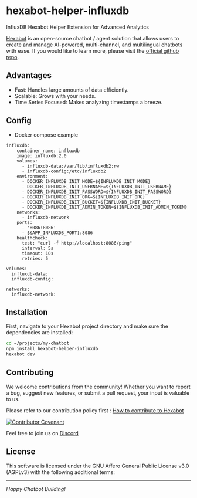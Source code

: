 # hexabot-helper-influxdb

InfluxDB Hexabot Helper Extension for Advanced Analytics

[Hexabot](https://hexabot.ai/) is an open-source chatbot / agent solution that allows users to create and manage AI-powered, multi-channel, and multilingual chatbots with ease. If you would like to learn more, please visit the [official github repo](https://github.com/Hexastack/Hexabot/).

## Advantages

- Fast: Handles large amounts of data efficiently.
- Scalable: Grows with your needs.
- Time Series Focused: Makes analyzing timestamps a breeze.

## Config

- Docker compose example

```
influxdb:
    container_name: influxdb
    image: influxdb:2.0
    volumes:
      - influxdb-data:/var/lib/influxdb2:rw
      - influxdb-config:/etc/influxdb2
    environment:
      - DOCKER_INFLUXDB_INIT_MODE=${INFLUXDB_INIT_MODE}
      - DOCKER_INFLUXDB_INIT_USERNAME=${INFLUXDB_INIT_USERNAME}
      - DOCKER_INFLUXDB_INIT_PASSWORD=${INFLUXDB_INIT_PASSWORD}
      - DOCKER_INFLUXDB_INIT_ORG=${INFLUXDB_INIT_ORG}
      - DOCKER_INFLUXDB_INIT_BUCKET=${INFLUXDB_INIT_BUCKET}
      - DOCKER_INFLUXDB_INIT_ADMIN_TOKEN=${INFLUXDB_INIT_ADMIN_TOKEN}
    networks:
      - influxdb-network
    ports:
      - '8086:8086'
      - ${APP_INFLUXDB_PORT}:8086
    healthcheck:
      test: "curl -f http://localhost:8086/ping"
      interval: 5s
      timeout: 10s
      retries: 5

volumes:
  influxdb-data:
  influxdb-config:

networks:
  influxdb-network:
```

## Installation

First, navigate to your Hexabot project directory and make sure the dependencies are installed:

```sh
cd ~/projects/my-chatbot
npm install hexabot-helper-influxdb
hexabot dev
```

## Contributing

We welcome contributions from the community! Whether you want to report a bug, suggest new features, or submit a pull request, your input is valuable to us.

Please refer to our contribution policy first : [How to contribute to Hexabot](https://github.com/Hexastack/Hexabot/blob/main/CONTRIBUTING.md)

[![Contributor Covenant](https://img.shields.io/badge/Contributor%20Covenant-2.1-4baaaa.svg)](https://github.com/Hexastack/Hexabot/blob/main/CODE_OF_CONDUCT.md)

Feel free to join us on [Discord](https://discord.gg/rNb9t2MFkG)

## License

This software is licensed under the GNU Affero General Public License v3.0 (AGPLv3) with the following additional terms:

---

_Happy Chatbot Building!_
